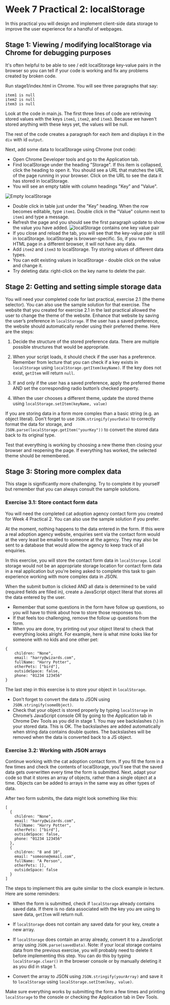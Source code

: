 # Week 7 Practical 2: localStorage

In this practical you will design and implement client-side data storage to improve the user experience for a handful of webpages. 

## Stage 1: Viewing / modifying localStorage via Chrome for debugging purposes

It's often helpful to be able to see / edit localStorage key-value pairs in the browser so you can tell if your code is working and fix any problems created by broken code.

Run stage1/index.html in Chrome. You will see three paragraphs that say:

```
item1 is null
item2 is null
item3 is null
```

Look at the code in main.js. The first three lines of code are retrieving stored values with the keys `item1`, `item2`, and `item3`. Because we haven't stored anything with these keys yet, the values will be null. 

The rest of the code creates a paragraph for each item and displays it in the `div` with id `output`.

Next, add some data to localStorage using Chrome (not code):

- Open Chrome Developer tools and go to the Application tab.
- Find localStorage under the heading "Storage". If this item is collapsed, click the heading to open it. You should see a URL that matches the URL of the page running in your browser. Click on the URL to see the data it has stored in localStorage.
- You will see an empty table with column headings "Key" and "Value".

![Empty localStorage](images/emptyStorage.png)

- Double click in table just under the "Key" heading. When the row becomes editable, type `item1`. Double click in the "Value" column next to `item1` and type a message.
- Refresh the page and you should see the first paragraph update to show the value you have added.
![localStorage contains one key value pair](images/firstValue.png)
- If you close and reload the tab, you will see that the key-value pair is still in localStorage. localStorage is browser-specific. So, if you run the HTML page in a different browser, it will not have any data.
- Add `item2` and `item3` to localStorage. Try storing values of different data types.
- You can edit existing values in localStorage - double click on the value and change it.
- Try deleting data: right-click on the key name to delete the pair.

## Stage 2: Getting and setting simple storage data
You will need your completed code for last practical, exercise 2.1 (the theme selector). You can also use the sample solution for that exercise. The website that you created for exercise 2.1 in the last practical allowed the user to change the theme of the website. Enhance that website by saving the user’s preference in `localStorage`. If the user has a saved preference, the website should automatically render using their preferred theme. Here are the steps:

1.	Decide the structure of the stored preference data. There are multiple possible structures that would be appropriate.

2.	When your script loads, it should check if the user has a preference. Remember from lecture that you can check if a key exists in `localStorage` using `localStorage.getItem(keyName)`. If the key does not exist, `getItem` will return `null`.

3.	If and only if the user has a saved preference, apply the preferred theme AND set the corresponding radio button’s checked property. 

4.	When the user chooses a different theme, update the stored theme using `localStorage.setItem(keyName, value)`

If you are storing data in a form more complex than a basic string (e.g. an object literal). Don't forget to use `JSON.stringify(yourData)` to correctly format the data for storage, and `JSON.parse(localStorage.getItem("yourKey"))` to convert the stored data back to its original type.

Test that everything is working by choosing a new theme then closing your browser and reopening the page. If everything has worked, the selected theme should be remembered.

## Stage 3: Storing more complex data
This stage is significantly more challenging. Try to complete it by yourself but remember that you can always consult the sample solutions.

### Exercise 3.1: Store contact form data
You will need the completed cat adoption agency contact form you created for Week 4 Practical 2. You can also use the sample solution if you prefer.

At the moment, nothing happens to the data entered in the form. If this were a real adoption agency website, enquiries sent via the contact form would at the very least be emailed to someone at the agency. They may also be sent to a database that would allow the agency to keep track of all enquiries.

In this exercise, you will store the contact form data in `localStorage`. Local storage would not be an appropriate storage location for contact form data in a real application but you're being asked to complete this task to gain experience working with more complex data in JSON.

When the submit button is clicked AND all data is determined to be valid (required fields are filled in), create a JavaScript object literal that stores all the data entered by the user.
- Remember that some questions in the form have follow up questions, so you will have to think about how to store those responses too.
- If that feels too challenging, remove the follow up questions from the form.
- When you are done, try printing out your object literal to check that everything looks alright. For example, here is what mine looks like for someone with no kids and one other pet:

```
{
    children: "None",
    email: "harry@wizards.com",
    fullName: "Harry Potter",
    otherPets: ["bird"],
    outsideSpace: false,
    phone: "01234 123456"
}
```

The last step in this exercise is to store your object in `localStorage`. 
- Don’t forget to convert the data to JSON using `JSON.stringify(someObject)`.
- Check that your object is stored properly by typing `localStorage` in Chrome’s JavaScript console OR by going to the Application tab in Chrome Dev Tools as you did in stage 1. You may see backslashes (`\`) in your stored data. This is OK. The backslashes are added automatically when string data contains double quotes. The backslashes will be removed when the data is converted back to a JS object. 

### Exercise 3.2: Working with JSON arrays

Continue working with the cat adoption contact form. If you fill the form in a few times and check the contents of localStorage, you’ll see that the saved data gets overwritten every time the form is submitted. Next, adapt your code so that it stores an array of objects, rather than a single object at a time. Objects can be added to arrays in the same way as other types of data.

After two form submits, the data might look something like this:

```
[
  {
    children: "None",
    email: "harry@wizards.com",
    fullName: "Harry Potter",
    otherPets: ["bird"],
    outsideSpace: false,
    phone: "01234 123456"
  },
  {
    children: "8 and 10",
    email: "someone@email.com",
    fullName: "A Person",
    otherPets: [],
    outsideSpace: false
  }
]
```

The steps to implement this are quite similar to the clock example in lecture. Here are some reminders:

- When the form is submitted, check if `localStorage` already contains saved data. If there is no data associated with the key you are using to save data, `getItem` will return null.

- If `localStorage` does not contain any saved data for your key, create a new array.

- If `localStorage` does contain an array already, convert it to a JavaScript array using `JSON.parse(savedData)`. Note: if your local storage contains data from the previous exercise, you will probably need to delete it before implementing this step. You can do this by typing `localStorage.clear()` in the browser console or by manually deleting it as you did in stage 1.

- Convert the array to JSON using `JSON.stringify(yourArray)` and save it to `localStorage` using `localStorage.setItem(key, value)`. 

Make sure everything works by submitting the form a few times and printing `localStorage` to the console or checking the Application tab in Dev Tools.
